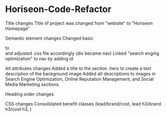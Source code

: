# Horiseon-Code-Refactor

Title changes
Title of project was changed from "website" to "Horiseon Homepage" 

Semantic element changes
Changed basic <div> to <nav> and adjusted .css file accordingly (div became nav)
Linked "search enging optimization" to nav by adding id


Alt attributes changes
Added a title to the section .hero to create a text description of the background image
Added alt descriptions to images in Search Engine Optimization, Online Reputation Management, and Social Media Marketing sections.


Heading order changes


CSS changes
Consolidated benefit classes (lead/brand/cost, lead h3/brand h3/cost h3, )